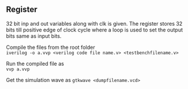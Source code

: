## Register

32 bit inp and out variables along with clk is given.
The register stores 32 bits till positive edge of clock cycle where a loop is used to set the output bits same as input bits.

Compile the files from the root folder         
                `iverilog -o a.vvp <verilog code file name.v> <testbenchfilename.v>`

Run the compiled file as                  
                `vvp a.vvp`

Get the simulation wave as
                `gtkwave <dumpfilename.vcd>`